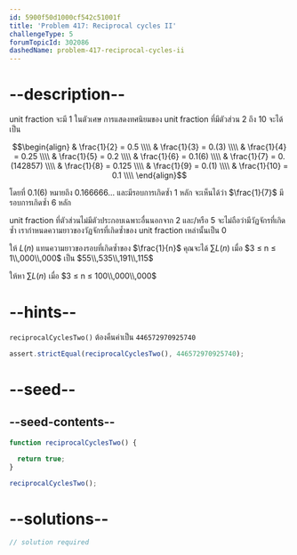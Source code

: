 ```yaml
---
id: 5900f50d1000cf542c51001f
title: 'Problem 417: Reciprocal cycles II'
challengeType: 5
forumTopicId: 302086
dashedName: problem-417-reciprocal-cycles-ii
---
```


# --description--

unit fraction จะมี 1 ในตัวเศษ การแสดงทศนิยมของ unit fraction ที่มีตัวส่วน 2 ถึง 10 จะได้เป็น

$$\begin{align}
  & \frac{1}{2}  = 0.5 \\\\
  & \frac{1}{3}  = 0.(3) \\\\
  & \frac{1}{4}  = 0.25 \\\\
  & \frac{1}{5}  = 0.2 \\\\
  & \frac{1}{6}  = 0.1(6) \\\\
  & \frac{1}{7}  = 0.(142857) \\\\
  & \frac{1}{8}  = 0.125 \\\\
  & \frac{1}{9}  = 0.(1) \\\\
  & \frac{1}{10} = 0.1 \\\\
\end{align}$$

โดยที่ $0.1(6)$ หมายถึง $0.166666\ldots$ และมีรอบการเกิดซ้ำ 1 หลัก จะเห็นได้ว่า $\frac{1}{7}$ มีรอบการเกิดซ้ำ 6 หลัก

unit fraction ที่ตัวส่วนไม่มีตัวประกอบเฉพาะอื่นนอกจาก 2 และ/หรือ 5 จะไม่ถือว่ามีวัฏจักรที่เกิดซ้ำ เรากำหนดความยาวของวัฏจักรที่เกิดซ้ำของ unit fraction เหล่านั้นเป็น 0

ให้ $L(n)$ แทนความยาวของรอบที่เกิดซ้ำของ $\frac{1}{n}$ คุณจะได้ $\sum L(n)$ เมื่อ $3 ≤ n ≤ 1\\,000\\,000$ เป็น $55\\,535\\,191\\,115$

ให้หา $\sum L(n)$ เมื่อ $3 ≤ n ≤ 100\\,000\\,000$
# --hints--

`reciprocalCyclesTwo()` ต้องคืนค่าเป็น `446572970925740`

```js
assert.strictEqual(reciprocalCyclesTwo(), 446572970925740);
```

# --seed--

## --seed-contents--

```js
function reciprocalCyclesTwo() {

  return true;
}

reciprocalCyclesTwo();
```

# --solutions--

```js
// solution required
```
